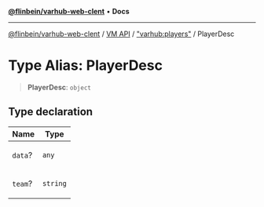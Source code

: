 [**@flinbein/varhub-web-clent**](../../../../README.md) • **Docs**

***

[@flinbein/varhub-web-clent](../../../../README.md) / [VM API](../../../README.md) / ["varhub:players"](../README.md) / PlayerDesc

# Type Alias: PlayerDesc

> **PlayerDesc**: `object`

## Type declaration

<table>
<thead>
<tr>
<th>Name</th>
<th>Type</th>
</tr>
</thead>
<tbody>
<tr>
<td>

`data`?

</td>
<td>

`any`

</td>
</tr>
<tr>
<td>

`team`?

</td>
<td>

`string`

</td>
</tr>
</tbody>
</table>
